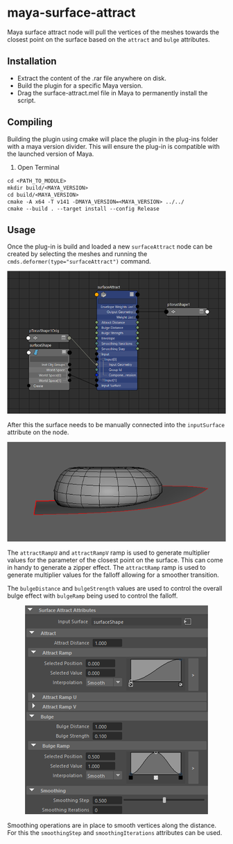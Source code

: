 # maya-surface-attract
Maya surface attract node will pull the vertices of the meshes towards the 
closest point on the surface based on the `attract` and `bulge` attributes. 

## Installation
* Extract the content of the .rar file anywhere on disk.
* Build the plugin for a specific Maya version.
* Drag the surface-attract.mel file in Maya to permanently install the script.

## Compiling
Building the plugin using cmake will place the plugin in the plug-ins folder 
with a maya version divider. This will ensure the plug-in is compatible with 
the launched version of Maya.

1. Open Terminal
```
cd <PATH_TO_MODULE>
mkdir build/<MAYA_VERSION>
cd build/<MAYA_VERSION>
cmake -A x64 -T v141 -DMAYA_VERSION=<MAYA_VERSION> ../../
cmake --build . --target install --config Release
```

## Usage
Once the plug-in is build and loaded a new `surfaceAttract` node can be 
created by selecting the meshes and running the 
`cmds.deformer(type="surfaceAttract")` command. 

<p align="center"><img src="icons/surface-attract-network-example.png?raw=true"></p>

After this the surface needs to be manually connected into the `inputSurface` 
attribute on the node.

<p align="center"><img src="icons/surface-attract-scene-example.png?raw=true"></p>

The `attractRampU` and `attractRampV` ramp is used to generate multiplier 
values for the parameter of the closest point on the surface. This can 
come in handy to generate a zipper effect. The `attractRamp` ramp is used 
to generate multiplier values for the falloff allowing for a smoother transition.

The `bulgeDistance` and `bulgeStrength` values are used to control the overall 
bulge effect with `bulgeRamp` being used to control the falloff.

<p align="center"><img src="icons/surface-attract-attribute-example.png?raw=true"></p>

Smoothing operations are in place to smooth vertices along the distance. For 
this the `smoothingStep` and `smoothingIterations` attributes can be used.